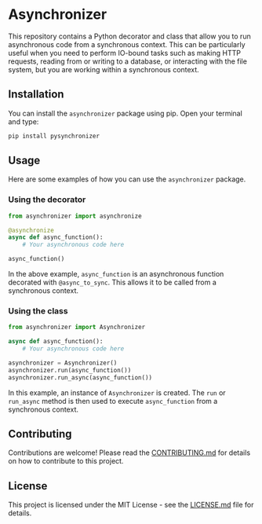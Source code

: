 # Asynchronizer

This repository contains a Python decorator and class that allow you to run asynchronous code from a synchronous context. This can be particularly useful when you need to perform IO-bound tasks such as making HTTP requests, reading from or writing to a database, or interacting with the file system, but you are working within a synchronous context.

## Installation

You can install the `asynchronizer` package using pip. Open your terminal and type:

```bash
pip install pysynchronizer
```

## Usage

Here are some examples of how you can use the `asynchronizer` package.

### Using the decorator

```python
from asynchronizer import asynchronize

@asynchronize
async def async_function():
    # Your asynchronous code here

async_function()
```

In the above example, `async_function` is an asynchronous function decorated with `@async_to_sync`. This allows it to be called from a synchronous context.

### Using the class

```python
from asynchronizer import Asynchronizer

async def async_function():
    # Your asynchronous code here

asynchronizer = Asynchronizer()
asynchronizer.run(async_function())
asynchronizer.run_async(async_function())
```

In this example, an instance of `Asynchronizer` is created. The `run` or `run_async` method is then used to execute `async_function` from a synchronous context.

## Contributing

Contributions are welcome! Please read the [CONTRIBUTING.md](CONTRIBUTING.md) for details on how to contribute to this project.

## License

This project is licensed under the MIT License - see the [LICENSE.md](LICENSE.md) file for details.